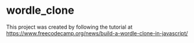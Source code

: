 # wordle_clone

This project was created by following the tutorial at 
https://www.freecodecamp.org/news/build-a-wordle-clone-in-javascript/
